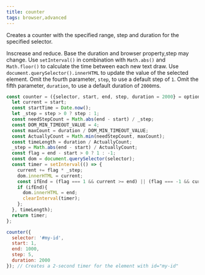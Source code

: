 ```yaml
---
title: counter
tags: browser,advanced
---
```


Creates a counter with the specified range, step and duration for the specified selector.

Inscrease and reduce.
Base the duration and browser property,step may change.
Use `setInterval()` in combination with `Math.abs()` and `Math.floor()` to calculate the time between each new text draw.
Use `document.querySelector().innerHTML` to update the value of the selected element.
Omit the fourth parameter, `step`, to use a default step of `1`.
Omit the fifth parameter, `duration`, to use a default duration of `2000`ms.

```js
const counter = ({selector, start, end, step, duration = 2000} = options) => {
  let current = start;
  const startTime = Date.now();
  let _step = step > 0 ? step : 1;
  const needStepCount = Math.abs(end - start) / _step;
  const DOM_MIN_TIMEOUT_VALUE = 4;
  const maxCount = duration / DOM_MIN_TIMEOUT_VALUE;
  const ActuallyCount = Math.min(needStepCount, maxCount);
  const timeLength = duration / ActuallyCount;
  _step = Math.abs(end - start) / ActuallyCount;
  const flag = end - start > 0 ? 1 : -1;
  const dom = document.querySelector(selector);
  const timer = setInterval(() => {
    current += flag * _step;
    dom.innerHTML = current;
    const ifEnd = (flag === 1 && current >= end) || (flag === -1 && current <= end);
    if (ifEnd){
      dom.innerHTML = end;
      clearInterval(timer);
    };
  }, timeLength);
  return timer;
};
```

```js
counter({
  selector: '#my-id',
  start: 1,
  end: 1000,
  step: 5,
  duration: 2000
}); // Creates a 2-second timer for the element with id="my-id"
```
